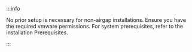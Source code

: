 :::info

No prior setup is necessary for non-airgap installations. Ensure you have the required vmware permissions. For system
prerequisites, refer to the installation Prerequisites.

:::
